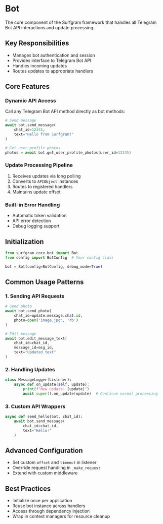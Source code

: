 # Bot

The core component of the Surfgram framework that handles all Telegram Bot API interactions and update processing.

## Key Responsibilities
- Manages bot authentication and session
- Provides interface to Telegram Bot API
- Handles incoming updates
- Routes updates to appropriate handlers

## Core Features

### Dynamic API Access
Call any Telegram Bot API method directly as bot methods:

```python
# Send message
await bot.send_message(
    chat_id=12345,
    text="Hello from Surfgram!"
)

# Get user profile photos
photos = await bot.get_user_profile_photos(user_id=12345)
```

### Update Processing Pipeline
1. Receives updates via long polling
2. Converts to `APIObject` instances
3. Routes to registered handlers
4. Maintains update offset

### Built-in Error Handling
- Automatic token validation
- API error detection
- Debug logging support

## Initialization

```python
from surfgram.core.bot import Bot
from config import BotConfig  # Your config class

bot = Bot(config=BotConfig, debug_mode=True)
```

## Common Usage Patterns

### 1. Sending API Requests
```python
# Send photo
await bot.send_photo(
    chat_id=update.message.chat.id,
    photo=open('image.jpg', 'rb')
)

# Edit message
await bot.edit_message_text(
    chat_id=chat_id,
    message_id=msg_id,
    text="Updated text"
)
```

### 2. Handling Updates
```python
class MessageLogger(Listener):
    async def on_update(self, update):
        print(f"New update: {update}")
        await super().on_update(update)  # Continue normal processing
```

### 3. Custom API Wrappers
```python
async def send_hello(bot, chat_id):
    await bot.send_message(
        chat_id=chat_id,
        text="Hello!"
    )
```

## Advanced Configuration
- Set custom `offset` and `timeout` in listener
- Override request handling in `_make_request`
- Extend with custom middleware

## Best Practices
- Initialize once per application
- Reuse bot instance across handlers
- Access through dependency injection
- Wrap in context managers for resource cleanup
